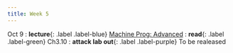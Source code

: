 ```yaml
---
title: Week 5
---
```


Oct 9
: **lecture**{: .label .label-blue} [Machine Prog: Advanced](/ICS-Fall25/assets/lec/08-machine-advanced.pdf)
  : **read**{: .label .label-green} Ch3.10
: **attack lab out**{: .label .label-purple} To be realeased